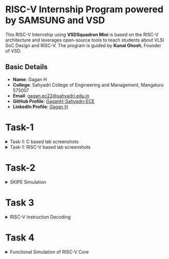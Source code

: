 # RISC-V Internship Program powered by SAMSUNG and VSD

This RISC-V Internship using **VSDSquadron Mini** is based on the RISC-V architecture and leverages open-source tools to teach students about VLSI SoC Design and RISC-V. The program is guided by **Kunal Ghosh**, Founder of VSD.

## Basic Details

- **Name**: Gagan H  
- **College**: Sahyadri College of Engineering and Management, Mangaluru 575007  
- **Email**: [gagan.ec22@sahyadri.edu.in](gagan.ec22@sahyadri.edu.in)  
- **GitHub Profile**: [GaganH-Sahyadri-ECE](https://github.com/GaganH-Sahyadri-ECE)  
- **LinkedIn Profile**: [Gagan H](https://www.linkedin.com/in/gagan-h-ba69a9328?utm_source=share&utm_campaign=share_via&utm_content=profile&utm_medium=android_app)  
# Task-1

<details>
<summary>Task-1: C based lab screenshots</summary>

Here are the screenshots for the C-based lab:

![C-Based Lab Screenshot 1](./TASK-1/c-lab-1.png)  
![C-Based Lab Screenshot 2](./TASK-1/c-lab-2.png)  
![C-Based Lab Screenshot 3](./TASK-1/c-lab-3.png)  

</details>

<details>
<summary>Task-1: RISC-V based lab screenshots</summary>

Here are the screenshots for the RISC-V based lab:

![RISC-V Based Lab Screenshot 1](./TASK-1/riscv-lab-1.png)  
![RISC-V Based Lab Screenshot 2](./TASK-1/riscv-lab-2.png)  
![RISC-V Based Lab Screenshot 3](./TASK-1/riscv-lab-3.png)  

</details>

# Task-2
<details>
<summary>SKIPE Simulation</summary>

Here are the screenshots for the SKIPE Simulation:

![SKIPE Simulation Screenshot 1](./TASK-2/skipe-sim-1.png)  
![SKIPE Simulation Screenshot 2](./TASK-2/skipe-sim-2.png)  

</details>

# Task 3
<details>
 <summary> RISC-V Instruction Decoding</summary>

Task 3 for the RISC-V Internship program, focusing on decoding RISC-V instructions. The task includes analyzing `riscv-objdump` output, identifying 15 unique instructions, and documenting their 32-bit binary instruction formats based on their respective types (R, I, S, B, U, and J).

---

## Task Objectives

1. **Understand RISC-V Instruction Types**  
   Review the RISC-V software documentation to study the following instruction formats:
   - **R-Type:** Register-register operations (e.g., ADD, SUB).
   - **I-Type:** Immediate operations (e.g., LW, JALR).
   - **S-Type:** Store instructions (e.g., SW).
   - **B-Type:** Branch instructions (e.g., BEQ, BNE).
   - **U-Type:** Upper immediate operations (e.g., LUI, AUIPC).
   - **J-Type:** Jump instructions (e.g., JAL).

2. **Identify Unique Instructions**  
   From the `riscv-objdump` output of application code, identify **15 unique instructions**.

3. **Decode Instructions**  
   For each of the identified instructions, determine the **32-bit binary instruction code** in their specific format.

---

## RISC-V Instruction Types

### 1. R-Type Format
R-type instructions perform operations between registers.
Example: `ADD` (x1 = x2 + x3)

### 2. I-Type Format
I-type instructions involve immediate values.
Example: `LW` (x4 = MEM[x5 + imm])

### 3. S-Type Format
S-type instructions are used for memory store operations.
Example: `SW` (MEM[x5 + imm] = x4)

### 4. B-Type Format
B-type instructions perform conditional branches.
Example: `BEQ` (if x6 == x7, branch to offset)

### 5. U-Type Format
U-type instructions load or modify upper immediate values.
Example: `LUI` (x1 = imm << 12)

### 6. J-Type Format
J-type instructions are used for jumps.
Example: `JAL` (x1 = PC + 4, PC = PC + offset)

---

## Instruction Decoding Table

The following table provides the 15 unique instructions, their types, and their 32-bit binary representations:

| **Instruction** | **Type**   | **Binary Pattern**               | **Explanation**                                   |
|------------------|------------|-----------------------------------|---------------------------------------------------|
| ADD              | R-Type     | `0000000 00010 00011 000 00100 0110011` | Adds values in registers x2 and x3, stores in x4. |
| SUB              | R-Type     | `0100000 00010 00011 000 00100 0110011` | Subtracts x3 from x2, stores in x4.              |
| LW               | I-Type     | `0000000 00010 00100 010 00001 0000011` | Loads a word from memory address into x1.         |
| SW               | S-Type     | `0000000 00101 00100 010 00001 0100011` | Stores word from x1 to memory at x5 + offset.    |
| BEQ              | B-Type     | `0000000 00110 00111 000 01000 1100011` | Branches if x6 equals x7.                        |
| BNE              | B-Type     | `0000000 00110 00111 001 01000 1100011` | Branches if x6 does not equal x7.               |
| JAL              | J-Type     | `0000000 00000 00101 000 00010 1101111` | Jumps to label, stores return address in x5.     |
| JALR             | I-Type     | `0000000 00001 00100 000 00000 1100111` | Jumps to address in x4 + imm, stores PC+4 in x1. |
| LUI              | U-Type     | `0000000 00000 00100 000 00000 0110111` | Loads upper immediate value to x4.              |
| AUIPC            | U-Type     | `0000000 00000 00100 000 00000 0010111` | Adds upper immediate value to PC, stores in x4. |
| NOP              | I-Type     | `0000000 00000 00000 000 00000 0000001` | No operation.                                    |
| AND              | R-Type     | `0000000 00010 00011 111 00100 0110011` | Logical AND of x2 and x3, result in x4.          |
| OR               | R-Type     | `0000000 00010 00011 110 00100 0110011` | Logical OR of x2 and x3, result in x4.           |
| XOR              | R-Type     | `0000000 00010 00011 100 00100 0110011` | Logical XOR of x2 and x3, result in x4.          |
| SLT              | R-Type     | `0000000 00010 00011 010 00100 0110011` | Sets x4 to 1 if x2 < x3.                         |

---

## Conclusion

In Task 3 of the RISC-V Internship program, the focus was on understanding and decoding various RISC-V instruction formats (R, I, S, B, U, and J). By analyzing the `riscv-objdump` output, we identified 15 unique instructions and provided their corresponding 32-bit binary representations. This task enhanced our understanding of RISC-V instruction formats and how they are encoded in machine language, helping in building a strong foundation for low-level programming and system design.

---
Here are the screenshots for the RISC-V Instruction Decoding:

![RISC-V Instruction Decoding](./TASK-3/image1.png)
![RISC-V Instruction Decoding](./TASK-3/image2.png) 
![RISC-V Instruction Decoding](./TASK-3/image3.png) 
 
 ---

## How to Run

### Steps to Analyze and Decode Instructions

1. **Setup RISC-V Toolchain**
   - Install RISC-V GCC and associated tools:
     ```bash
     sudo apt update
     sudo apt install gcc-riscv64-linux-gnu gdb-multiarch
     ```

2. **Generate `riscv-objdump` Output**
   - Compile application code to create an ELF file:
     ```bash
     riscv64-unknown-elf-gcc -o application.elf application.c
     ```
   - Generate the assembly dump:
     ```bash
     riscv64-unknown-elf-objdump -d application.elf > objdump_output.txt
     ```

3. **Decode Instructions**
   - Use the RISC-V manual to decode instructions from the dump.

---
</details>





# Task 4
<details>
 <summary> Functional Simulation of RISC-V Core</summary>
This project involves performing a functional simulation of a RISC-V core using a provided Verilog netlist and testbench. The task was completed as part of the RISC-V Internship Program.
 
### Steps for Task 4

1. **Set Up the Environment**  
   - Clone the repository containing the Verilog netlist and testbench for the RISC-V Core:
     ```bash
     git clone <repository_link>
     ```
   - Navigate to the cloned directory:
     ```bash
     cd <repository_directory>
     ```

2. **Compile the Files**  
   Use the `iverilog` tool to compile the Verilog netlist and testbench:
   ```bash
   iverilog -o riscv_core_sim riscv_core.v riscv_core_tb.v
   ```

3. **Run the Simulation**  
   Execute the compiled simulation:
   ```bash
   ./riscv_core_sim
   ```

4. **View the Simulation Results**  
   - Open GTKWave to load the waveform file generated by the simulation:
     ```bash
     gtkwave riscv_core.vcd
     ```
   - Analyze the waveforms to validate the core functionality.

5. **Document Results**  
   - Capture screenshots of the simulation waveforms.
   - Save and organize the waveform images for reporting.

---

### RISC-V Core Simulation Details

1. **Core Features**  
   The RISC-V Core includes instruction decoding, ALU operations, register file handling, and control signal generation.

2. **Simulation Scenarios**  
   - Verify basic RISC-V instructions (e.g., ADD, SUB, LW, SW).
   - Test conditional branches (e.g., BEQ, BNE).
   - Simulate jumps (e.g., JAL, JALR).

3. **Expected Outcomes**  
   - Functional correctness of the RISC-V Core.
   - Accurate waveform visualization for key signals (e.g., PC, registers, memory).

---

### Conclusion

In Task 4 of the RISC-V Internship program, the focus was on simulating the functional behavior of a RISC-V Core. By running Verilog simulations, analyzing waveforms, and documenting results, this task provided hands-on experience with hardware design and verification tools, building a solid foundation for advanced projects in VLSI and RISC-V development.

---

## README

### Functional Simulation of RISC-V Core

This repository contains the resources and instructions for performing the functional simulation of a RISC-V Core as part of Task 4 of the RISC-V Internship program.

---

### Directory Structure

```plaintext
<repository_directory>/
├── riscv_core.v         # Verilog file for the RISC-V Core
├── riscv_core_tb.v      # Testbench for the RISC-V Core
├── results/             # Directory for storing simulation waveforms
├── README.md            # Documentation file
```

---

### Prerequisites

1. **Tools Required**  
   - `iverilog`: Verilog simulation tool
   - `gtkwave`: Waveform viewer

2. **Setup**  
   Ensure `iverilog` and `gtkwave` are installed on your system. Use the following commands to install them (Ubuntu/Debian):
   ```bash
   sudo apt update
   sudo apt install iverilog gtkwave
   ```

---

### How to Run

1. **Clone the Repository**
   ```bash
   git clone <repository_link>
   cd <repository_directory>
   ```

2. **Compile the Files**
   ```bash
   iverilog -o riscv_core_sim riscv_core.v riscv_core_tb.v
   ```

3. **Run the Simulation**
   ```bash
   ./riscv_core_sim
   ```

4. **View Waveforms**
   ```bash
   gtkwave riscv_core.vcd
   ```

---
</details>





